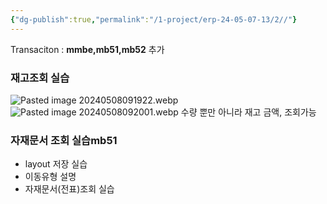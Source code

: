 ```yaml
---
{"dg-publish":true,"permalink":"/1-project/erp-24-05-07-13/2//"}
---
```



Transaciton : **mmbe,mb51,mb52** 추가
### 재고조회 실습
![Pasted image 20240508091922.webp](/img/user/1.%20Project/ERP%EA%B5%90%EC%9C%A1(24.05.07~13)/assets/Pasted%20image%2020240508091922.webp)
![Pasted image 20240508092001.webp](/img/user/1.%20Project/ERP%EA%B5%90%EC%9C%A1(24.05.07~13)/assets/Pasted%20image%2020240508092001.webp)
수량 뿐만 아니라 재고 금액, 조회가능

### 자재문서 조회 실습mb51
- layout 저장 실습
- 이동유형 설명
- 자재문서(전표)조회 실습
